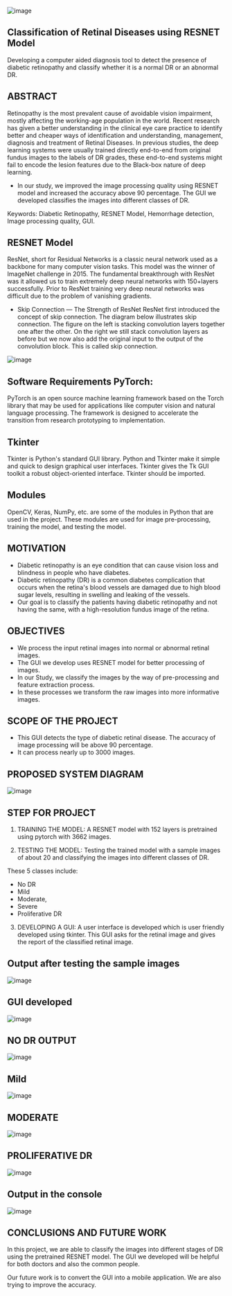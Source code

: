 ![image](https://user-images.githubusercontent.com/68366503/227291364-e5aa6681-ae70-488b-adfc-de88456ba3b0.png)


## Classification of Retinal Diseases using RESNET Model

Developing a computer aided diagnosis tool to detect the presence of diabetic retinopathy and classify whether it is a normal DR or an abnormal DR.

## ABSTRACT 

Retinopathy is the most prevalent cause of avoidable vision impairment, mostly affecting the working-age population in the world. Recent research has given a better understanding in the clinical eye care practice to identify better and cheaper ways of identification and understanding, management, diagnosis and treatment of Retinal Diseases. In previous studies, the deep learning systems were usually trained directly end-to-end from original fundus images to the labels of DR grades, these end-to-end systems might fail to encode the lesion features due to the Black-box nature of deep learning. 

- In our study, we improved the image processing quality using RESNET model and increased the accuracy above 90 percentage. The GUI we developed classifies the images into different classes of DR.

Keywords: Diabetic Retinopathy, RESNET Model, Hemorrhage detection, Image processing quality, GUI.

## RESNET Model

ResNet, short for Residual Networks is a classic neural network used as a backbone for many computer vision tasks. This model was the winner of ImageNet challenge in 2015. The fundamental breakthrough with ResNet was it allowed us to train extremely deep neural networks with 150+layers successfully. Prior to ResNet training very deep neural networks was difficult due to the problem of vanishing gradients.

- Skip Connection — The Strength of ResNet ResNet first introduced the concept of skip connection. The diagram below illustrates skip connection. The figure on the left is stacking convolution layers together one after the other. On the right we still stack convolution layers as before but we now also add the original input to the output of the convolution block. This is called skip connection.

![image](https://user-images.githubusercontent.com/68366503/227286215-e8c09dbf-ddb5-480b-b325-0f0f3fca0951.png)

## Software Requirements PyTorch:

PyTorch is an open source machine learning framework based on the Torch library that may be used for applications like computer vision and natural language processing. The framework is designed to accelerate the transition from research prototyping to implementation.

## Tkinter

Tkinter is Python's standard GUI library. Python and Tkinter make it simple and quick to design graphical user interfaces. Tkinter gives the Tk GUI toolkit a robust object-oriented interface. Tkinter should be imported.

## Modules

OpenCV, Keras, NumPy, etc. are some of the modules in Python that are used in the project. These modules are used for image pre-processing, training the model, and testing the model.

## MOTIVATION

- Diabetic retinopathy is an eye condition that can cause vision loss and blindness in people who have diabetes.
- Diabetic retinopathy (DR) is a common diabetes complication that occurs when the retina's blood vessels are damaged due to high blood sugar levels, resulting in swelling and leaking of the vessels.
- Our goal is to classify the patients having diabetic retinopathy and not having the same, with a high-resolution fundus image of the retina.

## OBJECTIVES

- We process the input retinal images into normal or abnormal retinal images.
- The GUI we develop uses RESNET model for better processing of images.
- In our Study, we classify the images by the way of pre-processing and feature extraction process.
- In these processes we transform the raw images into more informative images.

## SCOPE OF THE PROJECT

- This GUI detects the type of diabetic retinal disease. The accuracy of image processing will be above 90 percentage.
- It can process nearly up to 3000 images.

## PROPOSED SYSTEM DIAGRAM
![image](https://user-images.githubusercontent.com/68366503/227286406-35427b48-580c-46a1-a5ae-ec10855dc71c.png)


## STEP FOR PROJECT

1. TRAINING THE MODEL:
A RESNET model with 152 layers is pretrained using pytorch with 3662 images.

2. TESTING THE MODEL:
Testing the trained model with a sample images of about 20 and classifying the images into different classes of DR. 

These 5 classes include: 
- No DR 
- Mild 
- Moderate,
- Severe 
- Proliferative DR

3. DEVELOPING A GUI:
A user interface is developed which is user friendly developed using tkinter. This GUI asks for the retinal image and gives the report of the classified retinal image.

## Output after testing the sample images
![image](https://user-images.githubusercontent.com/68366503/227287048-fc8d13fb-2467-4703-9937-705a846e0d96.png)

## GUI developed
![image](https://user-images.githubusercontent.com/68366503/227287458-164cd18a-18b2-4fae-811f-2eea8dcdbe12.png)

## NO DR OUTPUT
![image](https://user-images.githubusercontent.com/68366503/227287786-36f3492b-4558-4360-b9ca-cac595b402df.png)

## Mild 
![image](https://user-images.githubusercontent.com/68366503/227288175-bbda40d6-68ff-4f9e-9c8f-3ac7b850571e.png)

## MODERATE
![image](https://user-images.githubusercontent.com/68366503/227288555-05c5e2b5-4cd1-4289-add7-9872bba38e81.png)

## PROLIFERATIVE DR
![image](https://user-images.githubusercontent.com/68366503/227288807-d50d64e2-42fd-4a92-a5bb-6d867598f9fa.png)

## Output in the console
![image](https://user-images.githubusercontent.com/68366503/227288988-9dff5966-ead9-4fbd-92a8-e4de044faf57.png)

## CONCLUSIONS AND FUTURE WORK
In this project, we are able to classify the images into different stages of DR using the pretrained RESNET model. The GUI we developed will be helpful for both doctors and also the common people.

Our future work is to convert the GUI into a mobile application. We are also trying to improve the accuracy.
